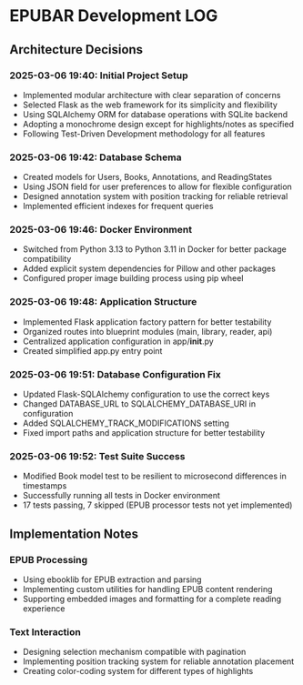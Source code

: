 # EPUBAR Development LOG

## Architecture Decisions

### 2025-03-06 19:40: Initial Project Setup
- Implemented modular architecture with clear separation of concerns
- Selected Flask as the web framework for its simplicity and flexibility
- Using SQLAlchemy ORM for database operations with SQLite backend
- Adopting a monochrome design except for highlights/notes as specified
- Following Test-Driven Development methodology for all features

### 2025-03-06 19:42: Database Schema
- Created models for Users, Books, Annotations, and ReadingStates
- Using JSON field for user preferences to allow for flexible configuration
- Designed annotation system with position tracking for reliable retrieval
- Implemented efficient indexes for frequent queries

### 2025-03-06 19:46: Docker Environment
- Switched from Python 3.13 to Python 3.11 in Docker for better package compatibility
- Added explicit system dependencies for Pillow and other packages
- Configured proper image building process using pip wheel

### 2025-03-06 19:48: Application Structure
- Implemented Flask application factory pattern for better testability
- Organized routes into blueprint modules (main, library, reader, api)
- Centralized application configuration in app/__init__.py
- Created simplified app.py entry point

### 2025-03-06 19:51: Database Configuration Fix
- Updated Flask-SQLAlchemy configuration to use the correct keys
- Changed DATABASE_URL to SQLALCHEMY_DATABASE_URI in configuration
- Added SQLALCHEMY_TRACK_MODIFICATIONS setting
- Fixed import paths and application structure for better testability

### 2025-03-06 19:52: Test Suite Success
- Modified Book model test to be resilient to microsecond differences in timestamps
- Successfully running all tests in Docker environment
- 17 tests passing, 7 skipped (EPUB processor tests not yet implemented)

## Implementation Notes

### EPUB Processing
- Using ebooklib for EPUB extraction and parsing
- Implementing custom utilities for handling EPUB content rendering
- Supporting embedded images and formatting for a complete reading experience

### Text Interaction
- Designing selection mechanism compatible with pagination
- Implementing position tracking system for reliable annotation placement
- Creating color-coding system for different types of highlights
